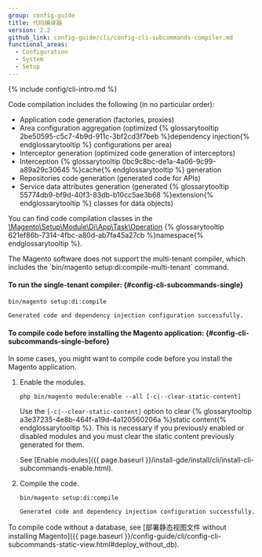 ```yaml
---
group: config-guide
title: 代码编译器
version: 2.2
github_link: config-guide/cli/config-cli-subcommands-compiler.md
functional_areas:
  - Configuration
  - System
  - Setup
---
```


{% include config/cli-intro.md %}

Code compilation includes the following (in no particular order):

-   Application code generation (factories, proxies)
-   Area configuration aggregation (optimized {% glossarytooltip 2be50595-c5c7-4b9d-911c-3bf2cd3f7beb %}dependency injection{% endglossarytooltip %} configurations per area)
-   Interceptor generation (optimized code generation of interceptors)
-   Interception {% glossarytooltip 0bc9c8bc-de1a-4a06-9c99-a89a29c30645 %}cache{% endglossarytooltip %} generation
-   Repositories code generation (generated code for APIs)
-   Service data attributes generation (generated {% glossarytooltip 55774db9-bf9d-40f3-83db-b10cc5ae3b68 %}extension{% endglossarytooltip %} classes for data objects)

You can find code compilation classes in the <a href="{{ site.mage2000url }}setup/src/Magento/Setup/Module/Di/App/Task/Operation" target="\_blank">\Magento\Setup\Module\Di\App\Task\Operation</a> {% glossarytooltip 621ef86b-7314-4fbc-a80d-ab7fa45a27cb %}namespace{% endglossarytooltip %}.

<div class="bs-callout bs-callout-warning" markdown="1">
The Magento software does not support the multi-tenant compiler, which includes the `bin/magento setup:di:compile-multi-tenant` command.
</div>

#### To run the single-tenant compiler: {#config-cli-subcommands-single}

```
bin/magento setup:di:compile

Generated code and dependency injection configuration successfully.
```

#### To compile code before installing the Magento application: {#config-cli-subcommands-single-before}
In some cases, you might want to compile code before you install the Magento application.

1.  Enable the modules.

    ```
    php bin/magento module:enable --all [-c|--clear-static-content]
    ```

    Use the `[-c|--clear-static-content]` option to clear {% glossarytooltip a3e37235-4e8b-464f-a19d-4a120560206a %}static content{% endglossarytooltip %}. This is necessary if you previously enabled or disabled modules and you must clear the static content previously generated for them.

    See [Enable modules]({{ page.baseurl }}/install-gde/install/cli/install-cli-subcommands-enable.html).

1.  Compile the code.

    ```
    bin/magento setup:di:compile

    Generated code and dependency injection configuration successfully.
    ```

To compile code without a database, see [部署静态视图文件 without installing Magento]({{ page.baseurl }}/config-guide/cli/config-cli-subcommands-static-view.html#deploy_without_db).
